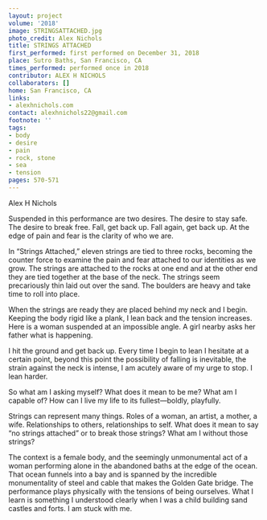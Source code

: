 ```yaml
---
layout: project
volume: '2018'
image: STRINGSATTACHED.jpg
photo_credit: Alex Nichols
title: STRINGS ATTACHED
first_performed: first performed on December 31, 2018
place: Sutro Baths, San Francisco, CA
times_performed: performed once in 2018
contributor: ALEX H NICHOLS
collaborators: []
home: San Francisco, CA
links:
- alexhnichols.com
contact: alexhnichols22@gmail.com
footnote: ''
tags:
- body
- desire
- pain
- rock, stone
- sea
- tension
pages: 570-571
---
```




Alex H Nichols

Suspended in this performance are two desires. The desire to stay safe. The desire to break free. Fall, get back up. Fall again, get back up. At the edge of pain and fear is the clarity of who we are.

In “Strings Attached,” eleven strings are tied to three rocks, becoming the counter force to examine the pain and fear attached to our identities as we grow. The strings are attached to the rocks at one end and at the other end they are tied together at the base of the neck. The strings seem precariously thin laid out over the sand. The boulders are heavy and take time to roll into place.

When the strings are ready they are placed behind my neck and I begin. Keeping the body rigid like a plank, I lean back and the tension increases. Here is a woman suspended at an impossible angle. A girl nearby asks her father what is happening.

I hit the ground and get back up. Every time I begin to lean I hesitate at a certain point, beyond this point the possibility of falling is inevitable, the strain against the neck is intense, I am acutely aware of my urge to stop. I lean harder.

So what am I asking myself? What does it mean to be me? What am I capable of? How can I live my life to its fullest—boldly, playfully.

Strings can represent many things. Roles of a woman, an artist, a mother, a wife. Relationships to others, relationships to self. What does it mean to say “no strings attached” or to break those strings? What am I without those strings?

The context is a female body, and the seemingly unmonumental act of a woman performing alone in the abandoned baths at the edge of the ocean. That ocean funnels into a bay and is spanned by the incredible monumentality of steel and cable that makes the Golden Gate bridge. The performance plays physically with the tensions of being ourselves. What I learn is something I understood clearly when I was a child building sand castles and forts. I am stuck with me.
